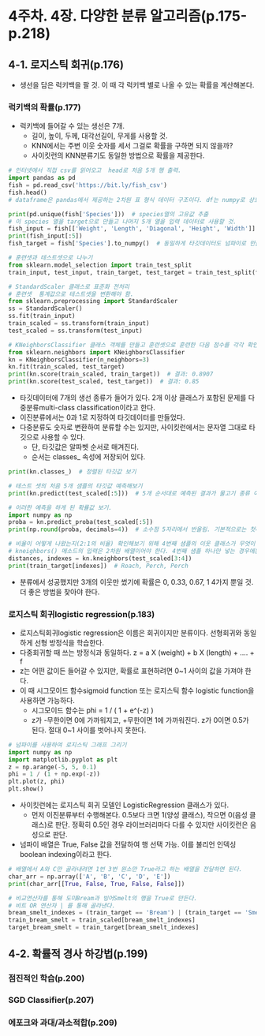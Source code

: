 # 4주차. 4장. 다양한 분류 알고리즘(p.175-p.218)

## 4-1. 로지스틱 회귀(p.176)
- 생선을 담은 럭키백을 팔 것. 이 때 각 럭키백 별로 나올 수 있는 확률을 계산해본다.
### 럭키백의 확률(p.177)
- 럭키백에 들어갈 수 있는 생선은 7개.
  - 길이, 높이, 두께, 대각선길이, 무게를 사용할 것.
  - KNN에서는 주변 이웃 숫자를 세서 그걸로 확률을 구하면 되지 않을까?
  - 사이킷런의 KNN분류기도 동일한 방법으로 확률을 제공한다.
```python
# 인터넷에서 직접 csv를 읽어오고  head로 처음 5개 행 출력.
import pandas as pd
fish = pd.read_csv('https://bit.ly/fish_csv')
fish.head()
# dataframe은 pandas에서 제공하는 2차원 표 형식 데이터 구조이다. df는 numpy로 상호 변환이 쉽고 사이킷런과도 호환성 좋음.

print(pd.unique(fish['Species']))  # species열의 고유값 추출
# 이 species 열을 target으로 만들고 나머지 5개 열을 입력 데이터로 사용할 것.
fish_input = fish[['Weight', 'Length', 'Diagonal', 'Height', 'Width']].to_numpy()  # 넘파이로 바꿔서 fish_input에 저장하기.
print(fish_input[:5])
fish_target = fish['Species'].to_numpy()  # 동일하게 타깃데이터도 넘파이로 만들기.

# 훈련셋과 테스트셋으로 나누기
from sklearn.model_selection import train_test_split
train_input, test_input, train_target, test_target = train_test_split(fish_input, fish_target, random_state = 42)

# StandardScaler 클래스로 표준화 전처리
# 훈련셋  통계값으로 테스트셋을 변환해야 함.
from sklearn.preprocessing import StandardScaler
ss = StandardScaler()
ss.fit(train_input)
train_scaled = ss.transform(train_input)
test_scaled = ss.transform(test_input)

# KNeighborsClassifier 클래스 객체를 만들고 훈련셋으로 훈련한 다음 점수를 각각 확인해본다. k는 3으로 지정.
from sklearn.neighbors import KNeighborsClassifier
kn = KNeighborsClassifier(n_neighbors=3)
kn.fit(train_scaled, test_target)
print(kn.score(train_scaled, train_target))  # 결과: 0.8907
print(kn.score(test_scaled, test_target))  # 결과: 0.85
```
- 타깃데이터에 7개의 생선 종류가 들어가 있다. 2개 이상 클래스가 포함된 문제를 다중분류multi-class classification이라고 한다.
- 이진분류에서는 0과 1로 지정하여 타깃데이터를 만들었다.
- 다중분류도 숫자로 변환하여 분류할 수는 있지만, 사이킷런에서는 문자열 그대로 타깃으로 사용할 수 있다.
  - 단, 타깃값은 알파벳 순서로 매겨진다.
  - 순서는 classes_ 속성에 저장되어 있다.
```python
print(kn.classes_)  # 정렬된 타깃값 보기

# 테스트 셋의 처음 5개 샘플의 타깃값 예측해보기
print(kn.predict(test_scaled[:5]))  # 5개 순서대로 예측된 결과가 물고기 종류 이름으로 나온다.

# 이러한 예측을 하게 된 확률값 보기.
import numpy as np
proba = kn.predict_proba(test_scaled[:5])
print(np.round(proba, decimals=4))  # 소수점 5자리에서 반올림. 기본적으로는 첫째 자리에서 반올림한다.

# 비율이 어떻게 나왔는지(2:1의 비율) 확인해보기 위해 4번째 샘플의 이웃 클래스가 무엇이 있는지 확인해본다.
# kneighbors() 메소드의 입력은 2차원 배열이어야 한다. 4번째 샘플 하나만 넣는 경우에는, 넘파이 배열의 슬라이스 연산자를 사용하면 2차원 배열이 되어서 들어간다.
distances, indexes = kn.kneighbors(test_scaled[3:4])
print(train_target[indexes])  # Roach, Perch, Perch
```
- 분류에서 성공했지만 3개의 이웃만 썼기에 확률은 0, 0.33, 0.67, 1 4가지 뿐일 것. 더 좋은 방법을 찾아야 한다.
### 로지스틱 회귀logistic regression(p.183)
- 로지스틱회귀logistic regression은 이름은 회귀이지만 분류이다. 선형회귀와 동일하게 선형 방정식을 학습한다.
- 다중회귀할 때 쓰는 방정식과 동일하다. z = a X (weight) + b X (length) + .... + f
- z는 어떤 값이든 들어갈 수 있지만, 확률로 표현하려면 0~1 사이의 값을 가져야 한다.
- 이 때 시그모이드 함수sigmoid function 또는 로지스틱 함수 logistic function을 사용하면 가능하다.
  - 시그모이드 함수는 phi = 1 / ( 1 + e^(-z) )
  - z가 -무한이면 0에 가까워지고, +무한이면 1에 가까워진다. z가 0이면 0.5가 된다. 절대 0~1 사이를 벗어나지 못한다.
```python
# 넘파이를 사용하여 로지스틱 그래프 그리기
import numpy as np
import matplotlib.pyplot as plt
z = np.arange(-5, 5, 0.1)
phi = 1 / (1 + np.exp(-z))
plt.plot(z, phi)
plt.show()
```
- 사이킷런에는 로지스틱 회귀 모델인 LogisticRegression 클래스가 있다.
  - 먼저 이진분류부터 수행해본다. 0.5보다 크면 1(양성 클래스), 작으면 0(음성 클래스)로 판단. 정확히 0.5인 경우 라이브러리마다 다를 수 있지만 사이킷런은 음성으로 판단.
- 넘파이 배열은 True, False 값을 전달하여 행 선택 가능. 이를 불리언 인덱싱boolean indexing이라고 한다.
```python
# 배열에서 A와 C만 골라내려면 1번 3번 원소만 True라고 하는 배열을 전달하면 된다.
char_arr = np.array(['A', 'B', 'C', 'D', 'E'])
print(char_arr[[True, False, True, False, False]])

# 비교연산자를 통해 도미Bream과 빙어Smelt의 행을 True로 만든다.
# 비트 OR 연산자 | 를 통해 골라낸다.
bream_smelt_indexes = (train_target == 'Bream') | (train_target == 'Smelt')
train_bream_smelt = train_scaled[bream_smelt_indexes]
target_bream_smelt = train_target[bream_smelt_indexes]
```

## 4-2. 확률적 경사 하강법(p.199)
### 점진적인 학습(p.200)
### SGD Classifier(p.207)
### 에포크와 과대/과소적합(p.209)
